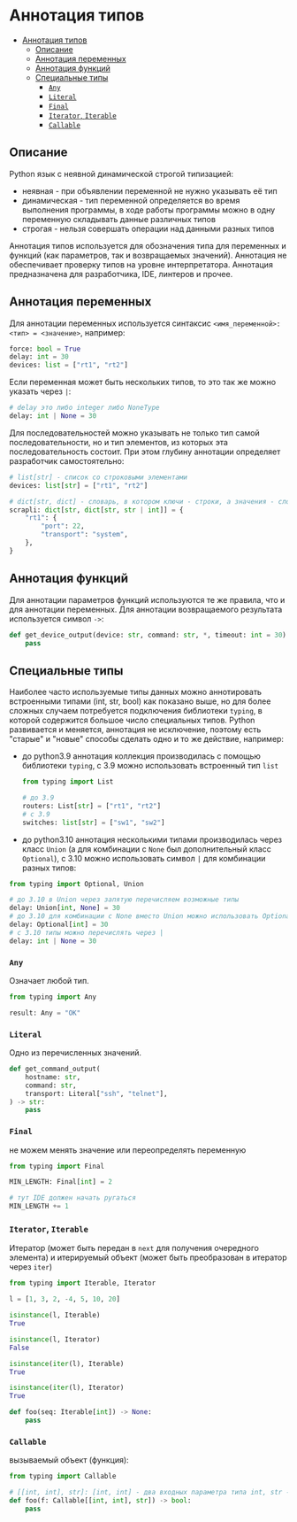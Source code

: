 # Аннотация типов

- [Аннотация типов](#аннотация-типов)
  - [Описание](#описание)
  - [Аннотация переменных](#аннотация-переменных)
  - [Аннотация функций](#аннотация-функций)
  - [Специальные типы](#специальные-типы)
    - [`Any`](#any)
    - [`Literal`](#literal)
    - [`Final`](#final)
    - [`Iterator`, `Iterable`](#iterator-iterable)
    - [`Callable`](#callable)

## Описание

Python язык с неявной динамической строгой типизацией:

- неявная - при объявлении переменной не нужно указывать её тип
- динамическая - тип переменной определяется во время выполнения программы, в ходе работы программы можно в одну переменную складывать данные различных типов
- строгая - нельзя совершать операции над данными разных типов

Аннотация типов используется для обозначения типа для переменных и функций (как параметров, так и возвращаемых значений). Аннотация не обеспечивает проверку типов на уровне интерпретатора. Аннотация предназначена для разработчика, IDE, линтеров и прочее.

## Аннотация переменных

Для аннотации переменных используется синтаксис `<имя_переменной>: <тип> = <значение>`, например:

```python
force: bool = True
delay: int = 30
devices: list = ["rt1", "rt2"]
```

Если переменная может быть нескольких типов, то это так же можно указать через `|`:

```python
# delay это либо integer либо NoneType
delay: int | None = 30
```

Для последовательностей можно указывать не только тип самой последовательности, но и тип элементов, из которых эта последовательность состоит. При этом глубину аннотации определяет разработчик самостоятельно:

```python
# list[str] - список со строковыми элементами
devices: list[str] = ["rt1", "rt2"]

# dict[str, dict] - словарь, в котором ключи - строки, а значения - словари
scrapli: dict[str, dict[str, str | int]] = {
    "rt1": {
        "port": 22,
        "transport": "system",
    },
}
```

## Аннотация функций

Для аннотации параметров функций используются те же правила, что и для аннотации переменных. Для аннотации возвращаемого результата используется символ `->`:

```python
def get_device_output(device: str, command: str, *, timeout: int = 30) -> str:
    pass
```

## Специальные типы

Наиболее часто используемые типы данных можно аннотировать встроенными типами (int, str, bool) как показано выше, но для более сложных случаем потребуется подключения библиотеки `typing`, в которой содержится большое число специальных типов. Python развивается и меняется, аннотация не исключение, поэтому есть "старые" и "новые" способы сделать одно и то же действие, например:

- до python3.9 аннотация коллекция производилась с помощью библиотеки `typing`, с 3.9 можно использовать встроенный тип `list`

    ```python
    from typing import List

    # до 3.9
    routers: List[str] = ["rt1", "rt2"]
    # c 3.9
    switches: list[str] = ["sw1", "sw2"]
    ```

- до python3.10 аннотация несколькими типами производилась через класс `Union` (а для комбинации с `None` был дополнительный класс `Optional`), с 3.10 можно использовать символ `|` для комбинации разных типов:

```python
from typing import Optional, Union

# до 3.10 в Union через запятую перечисляем возможные типы
delay: Union[int, None] = 30
# до 3.10 для комбинации с None вместо Union можно использовать Optional
delay: Optional[int] = 30
# с 3.10 типы можно перечислять через |
delay: int | None = 30
```

### `Any`

Означает любой тип.

```python
from typing import Any

result: Any = "OK"
```

### `Literal`

Одно из перечисленных значений.

```python
def get_command_output(
    hostname: str,
    command: str,
    transport: Literal["ssh", "telnet"],
) -> str:
    pass
```

### `Final`

не можем менять значение или переопределять переменную

```python
from typing import Final

MIN_LENGTH: Final[int] = 2

# тут IDE должен начать ругаться
MIN_LENGTH += 1
```

### `Iterator`, `Iterable`

Итератор (может быть передан в `next` для получения очередного элемента) и итерируемый объект (может быть преобразован в итератор через `iter`)

```python
from typing import Iterable, Iterator

l = [1, 3, 2, -4, 5, 10, 20]

isinstance(l, Iterable)
True

isinstance(l, Iterator)
False

isinstance(iter(l), Iterable)
True

isinstance(iter(l), Iterator)
True

def foo(seq: Iterable[int]) -> None:
    pass
```

### `Callable`

вызываемый объект (функция):

```python
from typing import Callable

# [[int, int], str]: [int, int] - два входных параметра типа int, str - тип возвращаемого значения
def foo(f: Callable[[int, int], str]) -> bool: 
    pass
```
